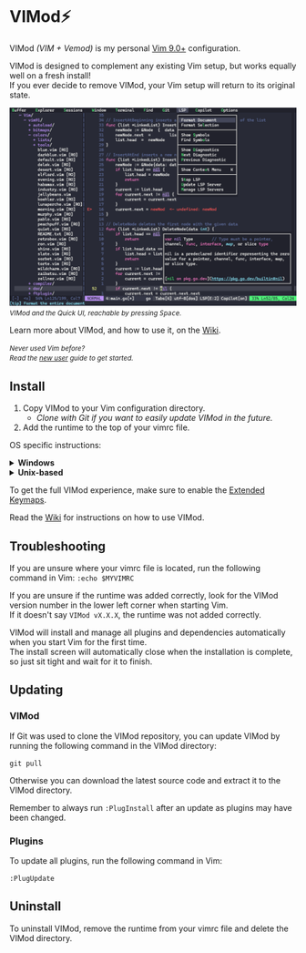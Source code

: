 # VIMod⚡
VIMod _(VIM + Vemod)_ is my personal [Vim 9.0+](https://github.com/vim/vim) configuration.


VIMod is designed to complement any existing Vim setup, but works equally well on a fresh install!\
If you ever decide to remove VIMod, your Vim setup will return to its original state.

![demo](https://github.com/Hezkore/vimod/blob/main/demo.png?raw=true)
<small>_VIMod and the Quick UI, reachable by pressing <kbd>Space</kbd>._</small>

Learn more about VIMod, and how to use it, on the [Wiki](https://github.com/Hezkore/vimod/wiki).

<small>_Never used Vim before?_\
_Read the [new user](https://github.com/Hezkore/vimod/wiki/New-User) guide to get started._</small>

## Install
1. Copy VIMod to your Vim configuration directory.
	* _Clone with Git if you want to easily update VIMod in the future._
2. Add the runtime to the top of your vimrc file.

OS specific instructions:
<details>
<summary><b>Windows</b></summary>

1. Clone the VIMod repository to your local machine.
	```shell
	git clone https://github.com/hezkore/vimod.git $HOME/vimfiles/vimod
	```
2. Add the runtime at the top of your `vimrc` file.
	```vim
	runtime vimod/vimod.vim
	```
</details>

<details>
<summary><b>Unix-based</b></summary>

1. Clone the VIMod repository to your local machine:
	```shell
	git clone https://github.com/hezkore/vimod.git ~/.vim/vimod
	```
2. Add the runtime at the top of your `vimrc` file:
	```vim
	runtime vimod/vimod.vim
	```
</details>

To get the full VIMod experience, make sure to enable the [Extended Keymaps](https://github.com/Hezkore/vimod/wiki#extended-keymaps).

Read the [Wiki](https://github.com/Hezkore/vimod/wiki) for instructions on how to use VIMod.

## Troubleshooting
If you are unsure where your vimrc file is located, run the following command in Vim: `:echo $MYVIMRC`

If you are unsure if the runtime was added correctly, look for the VIMod version number in the lower left corner when starting Vim.\
If it doesn't say `VIMod vX.X.X`, the runtime was not added correctly.

VIMod will install and manage all plugins and dependencies automatically when you start Vim for the first time.\
The install screen will automatically close when the installation is complete, so just sit tight and wait for it to finish.

## Updating

### VIMod

If Git was used to clone the VIMod repository, you can update VIMod by running the following command in the VIMod directory:
```shell
git pull
```
Otherwise you can download the latest source code and extract it to the VIMod directory.

Remember to always run `:PlugInstall` after an update as plugins may have been changed.

### Plugins
To update all plugins, run the following command in Vim:
```vim
:PlugUpdate
```

## Uninstall
To uninstall VIMod, remove the runtime from your vimrc file and delete the VIMod directory.